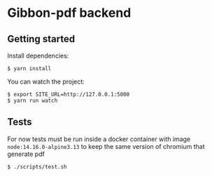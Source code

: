 # Gibbon-pdf backend

## Getting started

Install dependencies:

```
$ yarn install
```

You can watch the project:

```
$ export SITE_URL=http://127.0.0.1:5000
$ yarn run watch
```

## Tests

For now tests must be run inside a docker container with image
`node:14.16.0-alpine3.13` to keep the same version of chromium that generate pdf

```
$ ./scripts/test.sh
```
